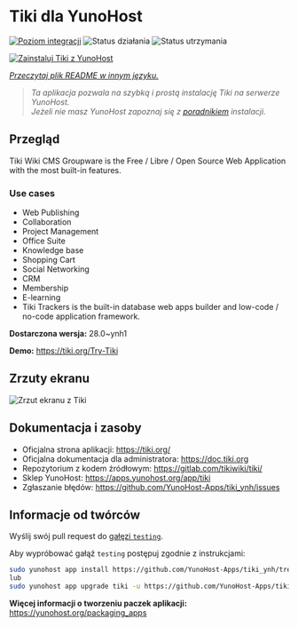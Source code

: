 <!--
To README zostało automatycznie wygenerowane przez <https://github.com/YunoHost/apps/tree/master/tools/readme_generator>
Nie powinno być ono edytowane ręcznie.
-->

# Tiki dla YunoHost

[![Poziom integracji](https://apps.yunohost.org/badge/integration/tiki)](https://ci-apps.yunohost.org/ci/apps/tiki/)
![Status działania](https://apps.yunohost.org/badge/state/tiki)
![Status utrzymania](https://apps.yunohost.org/badge/maintained/tiki)

[![Zainstaluj Tiki z YunoHost](https://install-app.yunohost.org/install-with-yunohost.svg)](https://install-app.yunohost.org/?app=tiki)

*[Przeczytaj plik README w innym języku.](./ALL_README.md)*

> *Ta aplikacja pozwala na szybką i prostą instalację Tiki na serwerze YunoHost.*  
> *Jeżeli nie masz YunoHost zapoznaj się z [poradnikiem](https://yunohost.org/install) instalacji.*

## Przegląd

Tiki Wiki CMS Groupware is the Free / Libre / Open Source Web Application with the most built-in features.

### Use cases

- Web Publishing
- Collaboration
- Project Management
- Office Suite
- Knowledge base
- Shopping Cart
- Social Networking
- CRM
- Membership
- E-learning
- Tiki Trackers is the built-in database web apps builder and low-code / no-code application framework.


**Dostarczona wersja:** 28.0~ynh1

**Demo:** <https://tiki.org/Try-Tiki>

## Zrzuty ekranu

![Zrzut ekranu z Tiki](./doc/screenshots/Screenshot.png)

## Dokumentacja i zasoby

- Oficjalna strona aplikacji: <https://tiki.org/>
- Oficjalna dokumentacja dla administratora: <https://doc.tiki.org>
- Repozytorium z kodem źródłowym: <https://gitlab.com/tikiwiki/tiki/>
- Sklep YunoHost: <https://apps.yunohost.org/app/tiki>
- Zgłaszanie błędów: <https://github.com/YunoHost-Apps/tiki_ynh/issues>

## Informacje od twórców

Wyślij swój pull request do [gałęzi `testing`](https://github.com/YunoHost-Apps/tiki_ynh/tree/testing).

Aby wypróbować gałąź `testing` postępuj zgodnie z instrukcjami:

```bash
sudo yunohost app install https://github.com/YunoHost-Apps/tiki_ynh/tree/testing --debug
lub
sudo yunohost app upgrade tiki -u https://github.com/YunoHost-Apps/tiki_ynh/tree/testing --debug
```

**Więcej informacji o tworzeniu paczek aplikacji:** <https://yunohost.org/packaging_apps>
